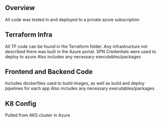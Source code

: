 ## Overview
All code was tested in and deployed to a private azure subscription

## Terraform Infra
All TF code can be found in the Terraform folder. Any infrastructure not described there was built in the Azure portal.
SPN Credentials were used to deploy to azure
Also includes any necessary executables/packages

## Frontend and Backend Code 
Includes dockerfiles used to build images, as well as build and deploy pipelines for each app
Also includes any necessary executables/packages

## K8 Config
Pulled from AKS cluster in Azure
